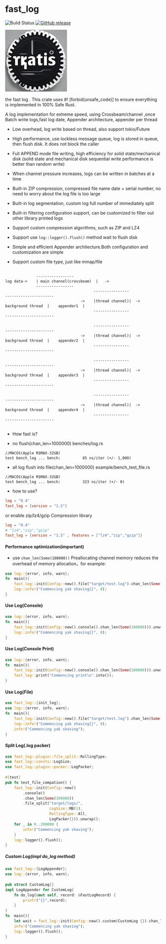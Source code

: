 # fast_log

![Build Status](https://api.travis-ci.com/rbatis/fast_log.svg?branch=master)
[![GitHub release](https://img.shields.io/github/v/release/rbatis/fast_log)](https://github.com/rbatis/fast_log/releases)

<img style="width: 200px;height: 200px;" width="200" height="200" src="https://github.com/rbatis/rbatis/blob/master/logo.png?raw=true" />


the fast log . This crate uses #! [forbid(unsafe_code)] to ensure everything is implemented in 100% Safe Rust.

A log implementation for extreme speed, using Crossbeam/channel ,once Batch write logs,fast log date, Appender architecture, appender per thread

* Low overhead, log write based on thread, also support tokio/Future

* High performance, use lockless message queue, log is stored in queue, then flush disk. It does not block the caller

* Full APPEND mode file writing, high efficiency for solid state/mechanical disk (solid state and mechanical disk sequential write performance is better than random write)

* When channel pressure increases, logs can be written in batches at a time

* Built-in ZIP compression, compressed file name date + serial number, no need to worry about the log file is too large

* Built-in log segmentation, custom log full number of immediately split

* Built-in filtering configuration support, can be customized to filter out other library printed logs

* Support custom compression algorithms, such as ZIP and LZ4

* Support use ```log::logger().flush()``` method wait to flush disk

* Simple and efficient Appender architecture.Both configuration and customization are simple

* Support custom file type, just like mmap/file


```

              -----------------
log data->    | main channel(crossbeam)  |   ->          
              ----------------- 
                                        ----------------                                    ----------------------
                                  ->    |thread channel)|  -> background thread  |    appender1  |
                                        ----------------                                    ----------------------

                                        ----------------                                    ----------------------
                                  ->    |thread channel)|  -> background thread  |    appender2  |
                                        ----------------                                    ----------------------

                                        ----------------                                    ----------------------
                                  ->    |thread channel)|  -> background thread  |    appender3  |
                                        ----------------                                    ----------------------

                                        ----------------                                    ----------------------
                                  ->    |thread channel)|  -> background thread  |    appender4  |
                                        ----------------                                    ----------------------


```

* How fast is?

* no flush(chan_len=1000000) benches/log.rs
```
//MACOS(Apple M1MAX-32GB)
test bench_log ... bench:          85 ns/iter (+/- 1,800)
```

* all log flush into file(chan_len=1000000) example/bench_test_file.rs
```
//MACOS(Apple M1MAX-32GB)
test bench_log ... bench:          323 ns/iter (+/- 0)
```

* how to use?

```toml
log = "0.4"
fast_log = {version = "1.5"}
```
or enable zip/lz4/gzip Compression library
```toml
log = "0.4"
# "lz4","zip","gzip"
fast_log = {version = "1.5" , features = ["lz4","zip","gzip"]}
```

#### Performance optimization(important)

* use ```chan_len(Some(100000))``` Preallocating channel memory reduces the overhead of memory allocation，for example:

```rust
use log::{error, info, warn};
fn  main(){
    fast_log::init(Config::new().file("target/test.log").chan_len(Some(100000))).unwrap();
    log::info!("Commencing yak shaving{}", 0);
}
```


#### Use Log(Console)

```rust
use log::{error, info, warn};
fn  main(){
    fast_log::init(Config::new().console().chan_len(Some(100000))).unwrap();
    log::info!("Commencing yak shaving{}", 0);
}
```

#### Use Log(Console Print)

```rust
use log::{error, info, warn};
fn  main(){
    fast_log::init(Config::new().console().chan_len(Some(100000))).unwrap();
    fast_log::print("Commencing print\n".into());
}
```

#### Use Log(File)

```rust
use fast_log::{init_log};
use log::{error, info, warn};
fn  main(){
    fast_log::init(Config::new().file("target/test.log").chan_len(Some(100000))).unwrap();
    log::info!("Commencing yak shaving{}", 0);
    info!("Commencing yak shaving");
}
```



#### Split Log(.log packer)

```rust
use fast_log::plugin::file_split::RollingType;
use fast_log::consts::LogSize;
use fast_log::plugin::packer::LogPacker;

#[test]
pub fn test_file_compation() {
    fast_log::init(Config::new()
        .console()
        .chan_len(Some(100000))
        .file_split("target/logs/",
                    LogSize::MB(1),
                    RollingType::All,
                    LogPacker{})).unwrap();
    for _ in 0..200000 {
        info!("Commencing yak shaving");
    }
    log::logger().flush();
}
```


##### Custom Log(impl do_log method)

```rust
use fast_log::{LogAppender};
use log::{error, info, warn};

pub struct CustomLog{}
impl LogAppender for CustomLog{
    fn do_log(&mut self, record: &FastLogRecord) {
        print!("{}",record);
    }
}
fn  main(){
    let wait = fast_log::init(Config::new().custom(CustomLog {}).chan_len(Some(100000))).unwrap();
    info!("Commencing yak shaving");
    log::logger().flush();
}
```
